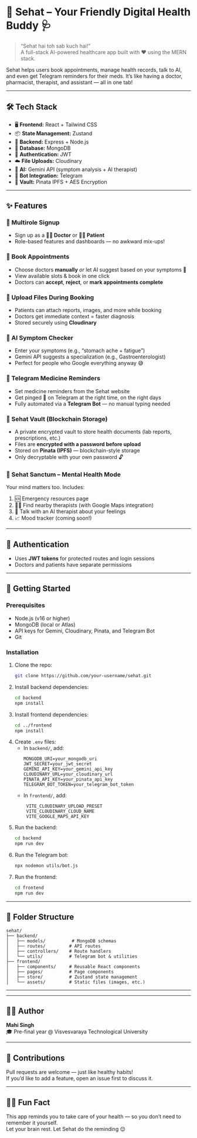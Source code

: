 # 🧠 Sehat – Your Friendly Digital Health Buddy 🩺

> “Sehat hai toh sab kuch hai!”  
> A full-stack AI-powered healthcare app built with ❤️ using the MERN stack.

Sehat helps users book appointments, manage health records, talk to AI, and even get Telegram reminders for their meds. It’s like having a doctor, pharmacist, therapist, and assistant — all in one tab!

---

## 🛠 Tech Stack

- 🖥️ **Frontend:** React + Tailwind CSS
- 📦 **State Management:** Zustand
- 🧠 **Backend:** Express + Node.js
- 💾 **Database:** MongoDB
- 🔐 **Authentication:** JWT
- ☁️ **File Uploads:** Cloudinary
- 🧠 **AI:** Gemini API (symptom analysis + AI therapist)
- 📲 **Bot Integration:** Telegram
- 🔐 **Vault:** Pinata IPFS + AES Encryption

---

## ✨ Features

### 👥 Multirole Signup
- Sign up as a **👨‍⚕️ Doctor** or **🧑‍💼 Patient**
- Role-based features and dashboards — no awkward mix-ups!

### 📅 Book Appointments
- Choose doctors **manually** _or_ let AI suggest based on your symptoms 🧠
- View available slots & book in one click
- Doctors can **accept**, **reject**, or **mark appointments complete**

### 📎 Upload Files During Booking
- Patients can attach reports, images, and more while booking
- Doctors get immediate context = faster diagnosis
- Stored securely using **Cloudinary**

### 🤒 AI Symptom Checker
- Enter your symptoms (e.g., “stomach ache + fatigue”)
- Gemini API suggests a specialization (e.g., Gastroenterologist)
- Perfect for people who Google everything anyway 😅

### 💊 Telegram Medicine Reminders
- Set medicine reminders from the Sehat website
- Get pinged 💬 on Telegram at the right time, on the right days
- Fully automated via a **Telegram Bot** — no manual typing needed

### 🔐 Sehat Vault (Blockchain Storage)
- A private encrypted vault to store health documents (lab reports, prescriptions, etc.)
- Files are **encrypted with a password before upload**
- Stored on **Pinata (IPFS)** — blockchain-style storage
- Only decryptable with your own password 🔓

### 🧘 Sehat Sanctum – Mental Health Mode
Your mind matters too. Includes:
1. 🆘 Emergency resources page  
2. 🧍‍♂️ Find nearby therapists (with Google Maps integration)  
3. 🤖 Talk with an AI therapist about your feelings  
4. 📈 Mood tracker (coming soon!)

---

## 🔐 Authentication
- Uses **JWT tokens** for protected routes and login sessions
- Doctors and patients have separate permissions

---

## 🚀 Getting Started

### Prerequisites
- Node.js (v16 or higher)
- MongoDB (local or Atlas)
- API keys for Gemini, Cloudinary, Pinata, and Telegram Bot
- Git

### Installation
1. Clone the repo:
   ```bash
   git clone https://github.com/your-username/sehat.git
   ```
2. Install backend dependencies:
   ```bash
   cd backend
   npm install
   ```
3. Install frontend dependencies:
   ```bash
   cd ../frontend
   npm install
   ```
4. Create `.env` files:
   - In `backend/`, add:
     ```
     MONGODB_URI=your_mongodb_uri
     JWT_SECRET=your_jwt_secret
     GEMINI_API_KEY=your_gemini_api_key
     CLOUDINARY_URL=your_cloudinary_url
     PINATA_API_KEY=your_pinata_api_key
     TELEGRAM_BOT_TOKEN=your_telegram_bot_token
     ```
   - In `frontend/`, add:
     ```
      VITE_CLOUDINARY_UPLOAD_PRESET
      VITE_CLOUDINARY_CLOUD_NAME
      VITE_GOOGLE_MAPS_API_KEY
     ```
5. Run the backend:
   ```bash
   cd backend
   npm run dev
   ```
6. Run the Telegram bot:
   ```bash
   npx nodemon utils/bot.js
   ```
7. Run the frontend:
   ```bash
   cd frontend
   npm run dev
   ```

---

## 📂 Folder Structure
```
sehat/
├── backend/
│   ├── models/          # MongoDB schemas
│   ├── routes/         # API routes
│   ├── controllers/    # Route handlers
│   └── utils/          # Telegram bot & utilities
├── frontend/
│   ├── components/     # Reusable React components
│   ├── pages/          # Page components
│   ├── store/          # Zustand state management
│   └── assets/         # Static files (images, etc.)
```

---

---

## 🧑‍💻 Author
**Mahi Singh**  
🎓 Pre-final year @ Visvesvaraya Technological University  

---

## 🤝 Contributions
Pull requests are welcome — just like healthy habits!  
If you’d like to add a feature, open an issue first to discuss it.

---

## 🧘‍♂️ Fun Fact
This app reminds you to take care of your health — so you don’t need to remember it yourself.  
Let your brain rest. Let Sehat do the reminding 😌
